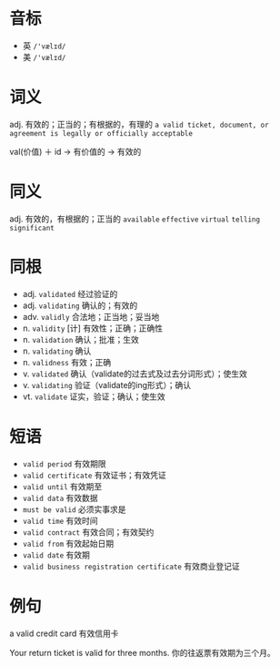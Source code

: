 # 音标

- 英 `/'vælɪd/`
- 美 `/'vælɪd/`

# 词义

adj. 有效的；正当的；有根据的，有理的
`a valid ticket, document, or agreement is legally or officially acceptable`



val(价值) ＋ id → 有价值的 → 有效的

# 同义

adj. 有效的，有根据的；正当的
`available` `effective` `virtual` `telling` `significant`

# 同根

- adj. `validated` 经过验证的
- adj. `validating` 确认的；有效的
- adv. `validly` 合法地；正当地；妥当地
- n. `validity` [计] 有效性；正确；正确性
- n. `validation` 确认；批准；生效
- n. `validating` 确认
- n. `validness` 有效；正确
- v. `validated` 确认（validate的过去式及过去分词形式）；使生效
- v. `validating` 验证（validate的ing形式）；确认
- vt. `validate` 证实，验证；确认；使生效

# 短语

- `valid period` 有效期限
- `valid certificate` 有效证书；有效凭证
- `valid until` 有效期至
- `valid data` 有效数据
- `must be valid` 必须实事求是
- `valid time` 有效时间
- `valid contract` 有效合同；有效契约
- `valid from` 有效起始日期
- `valid date` 有效期
- `valid business registration certificate` 有效商业登记证

# 例句

a valid credit card
有效信用卡

Your return ticket is valid for three months.
你的往返票有效期为三个月。



